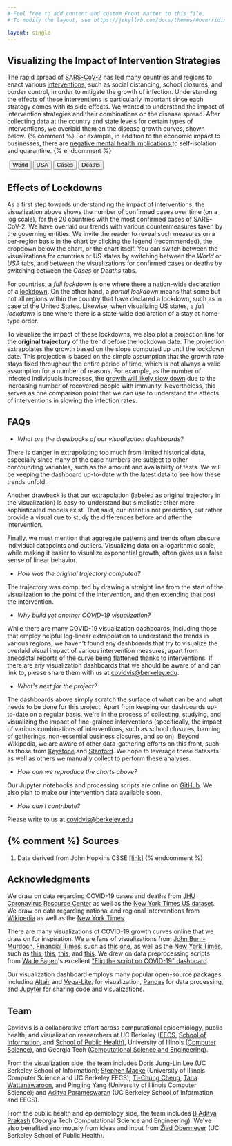 ```yaml
---
# Feel free to add content and custom Front Matter to this file.
# To modify the layout, see https://jekyllrb.com/docs/themes/#overriding-theme-defaults

layout: single
---
```


Visualizing the Impact of Intervention Strategies
-----
The rapid spread of <a href="https://en.wikipedia.org/wiki/Coronavirus_disease_2019">SARS-CoV-2</a> has led many countries and regions to enact various <a href="https://en.wikipedia.org/wiki/National_responses_to_the_2019%E2%80%9320_coronavirus_pandemic">interventions</a>, 
such as social distancing, school closures, and border control, 
in order to mitigate the growth of infection. Understanding the effects
of these interventions is particularly important since each strategy comes with its side effects.
We wanted to understand the impact of intervention strategies and their combinations on the disease spread.
After collecting data at the country and state levels for certain types of interventions, we overlaid
them on the disease growth curves, shown below.
{% comment %}
For example, in addition to the economic impact to businesses, there are
<a href="https://www.thelancet.com/journals/lancet/article/PIIS0140-6736(20)30460-8/fulltext">
negative mental health implications
</a> to self-isolation and quarantine.
{% endcomment %}

<div class="tabbed-ui overflow-center">
<div class="tab">
<span class="button-group">
  <button class="button-left tablinks default-open" onclick="openTabs(event, '.tab-content-world')">World</button>
  <button class="button-right tablinks" onclick="openTabs(event, '.tab-content-usa');populateInfoPages('jhu_us_cases');populateInfoPages('jhu_us_deaths')">USA</button>
</span>
<span style="width: 5px; float: left;">&nbsp;</span>
<span class="button-group">
  <button class="button-left tablinks default-open" onclick="openTabs(event, '.tab-content-cases')">Cases</button>
  <button class="button-right tablinks" onclick="openTabs(event, '.tab-content-deaths')">Deaths</button>
</span>
</div>

<div class="tab-content tab-content-world" id="world-tab">
<div class="if-desktop">
    <div class="tab-content tab-content-cases" id="jhu_world_cases"></div>
    <div class="tab-content tab-content-deaths" id="jhu_world_deaths"></div>
</div>
<div class="if-mobile">
    <div class="tab-content tab-content-cases" id="jhu_world_cases_mobile"></div>
    <div class="tab-content tab-content-deaths" id="jhu_world_deaths_mobile"></div>
</div>
</div>

<div class="tab-content tab-content-usa" id="usa-tab">
<div class="if-desktop">
    <div class="tab-content tab-content-cases" id="jhu_us_cases"></div>
    <div class="tab-content tab-content-deaths" id="jhu_us_deaths"></div>
</div>
<div class="if-mobile">
    <div class="tab-content tab-content-cases" id="jhu_us_cases_mobile"></div>
    <div class="tab-content tab-content-deaths" id="jhu_us_deaths_mobile"></div>
</div>
</div>
</div>

<h2 id="lockdown_section">Effects of Lockdowns</h2>
<p>
As a first step towards understanding the impact of interventions, the
visualization above shows the number of confirmed cases over time (on a
log scale), for the 20 countries with the most confirmed cases of SARS-CoV-2.
We have overlaid our trends with various countermeasures 
taken by the governing entities. 
We invite the reader to reveal
such measures on a per-region basis
in the chart by clicking the legend (recommended), 
the dropdown below the chart, or the chart itself.
You can switch between the visualizations for countries
or US states by switching between the
<i>World</i> or <i>USA</i> tabs,
and between the visualizations for
confirmed cases or deaths 
by switching between the <i>Cases</i>
or <i>Deaths</i> tabs.
</p>


<p>
For countries, a <i>full lockdown</i> is 
one where there a nation-wide 
declaration of a <a href="https://en.wikipedia.org/wiki/Curfews_and_lockdowns_related_to_the_2019%E2%80%9320_coronavirus_pandemic">lockdown</a>.
On the other hand, a <i>partial lockdown</i> means that some but not all
regions within the country that have declared a lockdown, such as in case of the United States. 
Likewise, when visualizing US states, 
a <i>full lockdown</i> is 
one where there is a state-wide 
declaration of a stay at home-type order.
</p>

<p>
To visualize the impact of these lockdowns,
we also plot a
projection line for the <b>original trajectory</b> 
of the trend before the lockdown date. 
The projection extrapolates the
growth based on the slope computed up until the lockdown date. 
This projection is based on the simple
assumption that the growth rate stays fixed 
throughout the entire period of time, 
which is not always a valid
assumption for a number of reasons. 
For example, as the number of infected individuals increases, the
<a href="https://www.washingtonpost.com/graphics/2020/world/corona-simulator/">
growth will likely slow down</a>
due to the increasing number of 
recovered people with immunity. 
Nevertheless, this serves as one comparison point that
we can use to understand the effects of 
interventions in slowing the infection rates.
</p>





FAQs
----

- *What are the drawbacks of our visualization dashboards?*

There is danger in
extrapolating too much from limited historical data, especially since many of the case numbers are subject to
other confounding variables, such as the amount and availability of tests. 
We will be keeping the dashboard up-to-date with
the latest data to see how these trends unfold. 

Another drawback is that our extrapolation 
(labeled as original trajectory in the visualization) 
is easy-to-understand but simplistic: other more
sophisticated models exist. 
That said, our intent is not prediction, but rather provide a visual cue
to study the differences before and after the intervention.

Finally, we must mention that aggregate patterns and trends often obscure individual datapoints and outliers. Visualizing data on a logarithmic scale, while making it easier to visualize 
exponential growth, often gives us a false sense of linear behavior. 

- *How was the original trajectory computed?*

The trajectory was computed by drawing a straight line from the start of the visualization to the point
of the intervention, and then extending that post the intervention. 

- *Why build yet another COVID-19 visualization?*

While there are many COVID-19 visualization dashboards, including those that employ helpful log-linear extrapolation to understand the trends in various regions, we haven't found any dashboards that try to visualize the overlaid visual impact of various intervention measures, apart from anecdotal reports of the [curve being flattened](https://www.nytimes.com/article/flatten-curve-coronavirus.html) thanks to interventions. If there are any visualization dashboards that we should be aware of and can link to, please share them with us at [covidvis@berkeley.edu](mailto:covidvis@berkeley.edu).

- *What's next for the project?*

The dashboards above simply scratch the surface of what can be and what needs to be done for this project. Apart from keeping our dashboards up-to-date on a regular basis, we're in the process of collecting, studying, and visualizing the impact of fine-grained interventions (specifically, the impact of various combinations of interventions, such as school closures, banning of gatherings, non-essential business closures, and so on). Beyond Wikipedia, we are aware of other data-gathering efforts on this front, such as those from [Keystone](https://www.keystonestrategy.com/coronavirus-covid19-intervention-dataset-model/) and [Stanford](https://socialdistancing.stanford.edu/). We hope to leverage these datasets as well as others we manually collect to perform these analyses. 

- *How can we reproduce the charts above?*

Our Jupyter notebooks and processing scripts are online on [GitHub](https://github.com/covidvis/covid19-vis). We also plan to make our intervention data available soon.

- *How can I contribute?* 

Please write to us at [covidvis@berkeley.edu](mailto:covidvis@berkeley.edu)

{% comment %}
Sources
-------
1. Data derived from John Hopkins CSSE [[link]](https://github.com/CSSEGISandData/COVID-19)
{% endcomment %}

Acknowledgments
----------------
We draw on data regarding COVID-19 cases and deaths from [JHU Coronavirus Resource Center](https://coronavirus.jhu.edu/data) as well as the [New York Times US dataset](https://github.com/nytimes/covid-19-data).  We draw on data regarding national and regional interventions from [Wikipedia](https://en.wikipedia.org/wiki/National_responses_to_the_2019%E2%80%9320_coronavirus_pandemic) as well as the [New York Times](https://github.com/nytimes/covid-19-data). 

There are many visualizations of COVID-19 growth curves online that we draw on for inspiration. We are fans of visualizations from [John Burn-Murdoch, Financial Times](https://www.ft.com/john-burn-murdoch), such as [this one](https://www.ft.com/coronavirus-latest), as well as the [New York Times](https://www.nytimes.com/news-event/coronavirus), such as [this](https://www.nytimes.com/interactive/2020/04/06/us/coronavirus-deaths-united-states.html), [this](https://www.nytimes.com/interactive/2020/world/coronavirus-maps.html), [this](https://www.nytimes.com/interactive/2020/04/03/upshot/coronavirus-metro-area-tracker.html), and [this](https://www.nytimes.com/interactive/2020/us/coronavirus-stay-at-home-order.html). We drew on data preprocessing scripts from [Wade Fagen](https://waf.cs.illinois.edu/)'s excellent ["Flip the script on COVID-19" dashboard](http://91-divoc.com/). 

Our visualization dashboard employs many popular open-source packages, including
[Altair](https://altair-viz.github.io/) and [Vega-Lite](https://vega.github.io/vega-lite/), for visualization,
[Pandas](https://pandas.pydata.org/) for data processing, and [Jupyter](https://jupyter.org/) for sharing code and visualizations. 

Team
----
Covidvis is a collaborative effort across computational epidemiology, public health, and visualization researchers at UC Berkeley ([EECS](https://eecs.berkeley.edu/), [School of Information](https://www.ischool.berkeley.edu/), and [School of Public Health](https://publichealth.berkeley.edu/)), University of Illinois ([Computer Science](https://www.cs.illinois.edu/)), and Georgia Tech ([Computational Science and Engineering](https://cse.gatech.edu/)). 

From the visualization side, the team includes [Doris Jung-Lin Lee](http://dorisjunglinlee.com/) (UC Berkeley School of Information); [Stephen Macke](https://smacke.net/) (University of Illinois Computer Science and UC Berkeley EECS); [Ti-Chung Cheng](https://tichung.com/), [Tana Wattanawaroon](https://www.linkedin.com/in/tanawattanawaroon/), and Pingjing Yang (University of Illinois Computer Science); and [Aditya Parameswaran](https://people.eecs.berkeley.edu/~adityagp/) (UC Berkeley School of Information and EECS).

From the public health and epidemiology side, the team includes [B Aditya Prakash](http://www.cc.gatech.edu/~badityap) (Georgia Tech Computational Science and Engineering). We've also benefited enormously from ideas and input from [Ziad Obermeyer](https://publichealth.berkeley.edu/people/ziad-obermeyer/) (UC Berkeley School of Public Health). 

